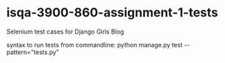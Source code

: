 # isqa-3900-860-assignment-1-tests
Selenium test cases for Django Girls Blog

syntax to run tests from commandline: python manage.py test --pattern="tests.py"
